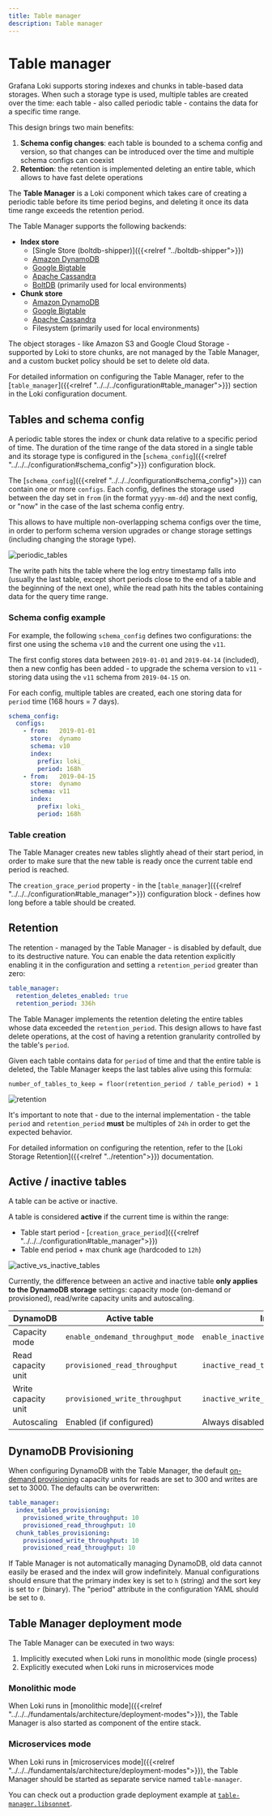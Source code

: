 ```yaml
---
title: Table manager
description: Table manager
---
```

# Table manager

Grafana Loki supports storing indexes and chunks in table-based data storages. When
such a storage type is used, multiple tables are created over the time: each
table - also called periodic table - contains the data for a specific time
range.

This design brings two main benefits:
1. **Schema config changes**: each table is bounded to a schema config and
   version, so that changes can be introduced over the time and multiple schema
   configs can coexist
1. **Retention**: the retention is implemented deleting an entire table, which
   allows to have fast delete operations

The **Table Manager** is a Loki component which takes care of creating a
periodic table before its time period begins, and deleting it once its data
time range exceeds the retention period.

The Table Manager supports the following backends:

- **Index store**
  - [Single Store (boltdb-shipper)]({{<relref "../boltdb-shipper">}})
  - [Amazon DynamoDB](https://aws.amazon.com/dynamodb)
  - [Google Bigtable](https://cloud.google.com/bigtable)
  - [Apache Cassandra](https://cassandra.apache.org)
  - [BoltDB](https://github.com/boltdb/bolt) (primarily used for local environments)
- **Chunk store**
  - [Amazon DynamoDB](https://aws.amazon.com/dynamodb)
  - [Google Bigtable](https://cloud.google.com/bigtable)
  - [Apache Cassandra](https://cassandra.apache.org)
  - Filesystem (primarily used for local environments)

The object storages - like Amazon S3 and Google Cloud Storage - supported by Loki
to store chunks, are not managed by the Table Manager, and a custom bucket policy
should be set to delete old data.

For detailed information on configuring the Table Manager, refer to the
[`table_manager`]({{<relref "../../../configuration#table_manager">}})
section in the Loki configuration document.


## Tables and schema config

A periodic table stores the index or chunk data relative to a specific period
of time. The duration of the time range of the data stored in a single table and
its storage type is configured in the
[`schema_config`]({{<relref "../../../configuration#schema_config">}}) configuration
block.

The [`schema_config`]({{<relref "../../../configuration#schema_config">}}) can contain
one or more `configs`. Each config, defines the storage used between the day
set in `from` (in the format `yyyy-mm-dd`) and the next config, or "now"
in the case of the last schema config entry.

This allows to have multiple non-overlapping schema configs over the time, in
order to perform schema version upgrades or change storage settings (including
changing the storage type).

![periodic_tables](./table-manager-periodic-tables.png)

The write path hits the table where the log entry timestamp falls into (usually
the last table, except short periods close to the end of a table and the
beginning of the next one), while the read path hits the tables containing data
for the query time range.


### Schema config example

For example, the following `schema_config` defines two configurations: the first
one using the schema `v10` and the current one using the `v11`.

The first config stores data between `2019-01-01` and `2019-04-14` (included),
then a new config has been added - to upgrade the schema version to `v11` -
storing data using the `v11` schema from `2019-04-15` on.

For each config, multiple tables are created, each one storing data for
`period` time (168 hours = 7 days).

```yaml
schema_config:
  configs:
    - from:   2019-01-01
      store:  dynamo
      schema: v10
      index:
        prefix: loki_
        period: 168h
    - from:   2019-04-15
      store:  dynamo
      schema: v11
      index:
        prefix: loki_
        period: 168h
```


### Table creation

The Table Manager creates new tables slightly ahead of their start period, in
order to make sure that the new table is ready once the current table end
period is reached.

The `creation_grace_period` property - in the
[`table_manager`]({{<relref "../../../configuration#table_manager">}})
configuration block - defines how long before a table should be created.


## Retention

The retention - managed by the Table Manager - is disabled by default, due to
its destructive nature. You can enable the data retention explicitly enabling
it in the configuration and setting a `retention_period` greater than zero:

```yaml
table_manager:
  retention_deletes_enabled: true
  retention_period: 336h
```

The Table Manager implements the retention deleting the entire tables whose
data exceeded the `retention_period`. This design allows to have fast delete
operations, at the cost of having a retention granularity controlled by the
table's `period`.

Given each table contains data for `period` of time and that the entire table
is deleted, the Table Manager keeps the last tables alive using this formula:

```
number_of_tables_to_keep = floor(retention_period / table_period) + 1
```

![retention](./table-manager-retention.png)

It's important to note that - due to the internal implementation - the table
`period` and `retention_period` **must** be multiples of `24h` in order to get
the expected behavior.

For detailed information on configuring the retention, refer to the
[Loki Storage Retention]({{<relref "../retention">}})
documentation.


## Active / inactive tables

A table can be active or inactive.

A table is considered **active** if the current time is within the range:
- Table start period - [`creation_grace_period`]({{<relref "../../../configuration#table_manager">}})
- Table end period + max chunk age (hardcoded to `12h`)

![active_vs_inactive_tables](./table-manager-active-vs-inactive-tables.png)

Currently, the difference between an active and inactive table **only applies
to the DynamoDB storage** settings: capacity mode (on-demand or provisioned),
read/write capacity units and autoscaling.

| DynamoDB            | Active table                            | Inactive table                       |
| ------------------- | --------------------------------------- | ------------------------------------ |
| Capacity mode       | `enable_ondemand_throughput_mode` | `enable_inactive_throughput_on_demand_mode` |
| Read capacity unit  | `provisioned_read_throughput`           | `inactive_read_throughput`           |
| Write capacity unit | `provisioned_write_throughput`          | `inactive_write_throughput`          |
| Autoscaling         | Enabled (if configured)                 | Always disabled                      |


## DynamoDB Provisioning

When configuring DynamoDB with the Table Manager, the default [on-demand
provisioning](https://docs.aws.amazon.com/amazondynamodb/latest/developerguide/HowItWorks.ReadWriteCapacityMode.html)
capacity units for reads are set to 300 and writes are set to 3000. The
defaults can be overwritten:

```yaml
table_manager:
  index_tables_provisioning:
    provisioned_write_throughput: 10
    provisioned_read_throughput: 10
  chunk_tables_provisioning:
    provisioned_write_throughput: 10
    provisioned_read_throughput: 10
```

If Table Manager is not automatically managing DynamoDB, old data cannot easily
be erased and the index will grow indefinitely. Manual configurations should
ensure that the primary index key is set to `h` (string) and the sort key is set
to `r` (binary). The "period" attribute in the configuration YAML should be set
to `0`.


## Table Manager deployment mode

The Table Manager can be executed in two ways:

1. Implicitly executed when Loki runs in monolithic mode (single process)
1. Explicitly executed when Loki runs in microservices mode


### Monolithic mode

When Loki runs in [monolithic mode]({{<relref "../../../fundamentals/architecture/deployment-modes">}}),
the Table Manager is also started as component of the entire stack.


### Microservices mode

When Loki runs in [microservices mode]({{<relref "../../../fundamentals/architecture/deployment-modes">}}),
the Table Manager should be started as separate service named `table-manager`.

You can check out a production grade deployment example at
[`table-manager.libsonnet`](https://github.com/grafana/loki/tree/main/production/ksonnet/loki/table-manager.libsonnet).
